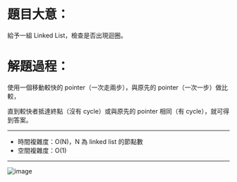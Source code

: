 # 題目大意：
給予一組 Linked List，檢查是否出現迴圈。

# 解題過程：
使用一個移動較快的 pointer（一次走兩步），與原先的 pointer（一次一步）做比較，

直到較快者抵達終點（沒有 cycle）或與原先的 pointer 相同（有 cycle），就可得到答案。

---------------------------
* 時間複雜度：O(N)，N 為 linked list 的節點數
* 空間複雜度：O(1)
-----------
![image](https://github.com/00757129/Leetcode/assets/58520935/410ba836-c358-4f33-bec1-2973aa3ce88e)
